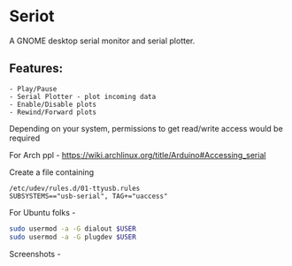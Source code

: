 # Seriot

A GNOME desktop serial monitor and serial plotter.

## Features:
    - Play/Pause
    - Serial Plotter - plot incoming data
    - Enable/Disable plots
    - Rewind/Forward plots

Depending on your system, permissions to get read/write access would be required

For Arch ppl - 
https://wiki.archlinux.org/title/Arduino#Accessing_serial

Create a file containing
```
/etc/udev/rules.d/01-ttyusb.rules
SUBSYSTEMS=="usb-serial", TAG+="uaccess"
```

For Ubuntu folks -
```bash
sudo usermod -a -G dialout $USER
sudo usermod -a -G plugdev $USER
```

Screenshots -

